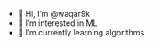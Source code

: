 - 👋 Hi, I’m @waqar9k
- 👀 I’m interested in ML
- 🌱 I’m currently learning algorithms


<!---
waqar9k/waqar9k is a ✨ special ✨ repository because its `README.md` (this file) appears on your GitHub profile.
You can click the Preview link to take a look at your changes.
--->
